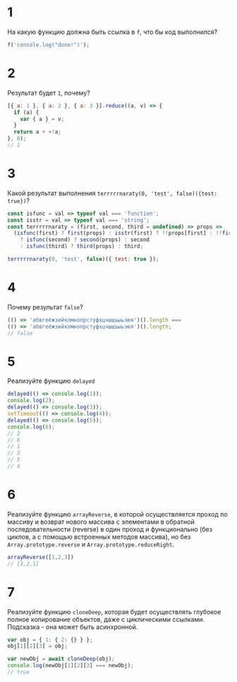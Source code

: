 # 1

На какую функцию должна быть ссылка в `f`, что бы код выполнился?

```js
f('console.log("done!")');
```

<!-- 
// var f = eval; // правильный вариант
// var f = Function; // не правильно, потому что вызов `f` вернет новую функцию, которую еще нужно вызвать
// var f = setTimeout; // правильный вариант, показывающий углубленные знания (хотя и бесполезные)
 -->

# 2

Результат будет `1`, почему?

```js
[{ а: 1 }, { а: 2 }, { а: 3 }].reduce((a, v) => {
  if (a) {
    var { а } = v;
  }
  return a + +!а;
}, 0);
// 1
```

<!-- Издевательская задачка. `а` в объектах - русский символ, если заменить на англ. - будет `3` -->

# 3

Какой результат выполнения `terrrrrnaraty(0, 'test', false)({test: true})`?

```js
const isfunc = val => typeof val === 'function';
const isstr = val => typeof val === 'string';
const terrrrrnaraty = (first, second, third = undefined) => props =>
  (isfunc(first) ? first(props) : isstr(first) ? !!props[first] : !!first)
    ? isfunc(second) ? second(props) : second
    : isfunc(third) ? third(props) : third;

terrrrrnaraty(0, 'test', false)({ test: true });
```

<!-- `false` -->

# 4

Почему результат `false`?

```js
(() => 'абвгеёжзийклмнопрстуфхцчшщъыьэюя')().length ===
(() => 'абвгеёжзийклмнопрстуфхцчшщъыьэюя')().length;
// false
```
<!-- `й` - это `и` с глифом -->

# 5

Реализуйте функцию `delayed`

```js
delayed(() => console.log(1));
console.log(2);
delayed(() => console.log(3));
setTimeout(() => console.log(4));
delayed(() => console.log(5));
console.log(6);
// 2
// 6
// 1
// 3
// 5
// 4
```

<!-- `const delayed = callback => Promise.resolve().then(callback)` -->

# 6

Реализуйте функцию `arrayReverse`, в которой осуществляется проход по массиву и возврат нового массива с элементами в обратной последовательности (reverse) в один проход и функционально (без циклов, а с помощью встроенных методов массива), но без `Array.prototype.reverse` и `Array.prototype.reduceRight`.

```js
arrayReverse([1,2,3])
// [3,2,1]
```

<!-- `const arrayReverse = array => array.map((v,i,a) => a[a.length - i - 1])` -->

# 7

Реализуйте функцию `cloneDeep`, которая будет осуществлять глубокое полное копирование объектов, даже с циклическими ссылками. Подсказка - она может быть асинхронной.

```js
var obj = { 1: { 2: {} } };
obj[1][2][3] = obj;

var newObj = await cloneDeep(obj);
console.log(newObj[1][2][3] === newObj);
// true
```

<!--
> `MessageChannel` https://dassur.ma/things/deep-copy/

```javascript
function cloneDeep(obj) {
  return new Promise(resolve => {
    const {port1, port2} = new MessageChannel();
    port2.onmessage = ev => resolve(ev.data);
    port1.postMessage(obj);
  });
}
```
-->

# 

<!-- TODO: https://gist.github.com/artalar/1aa8becb645ebc202a82fa587fe2ecb8 -->